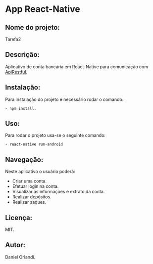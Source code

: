 # App React-Native

## Nome do projeto:
Tarefa2

## Descrição: 
Aplicativo de conta bancária em React-Native para comunicação com [ApiRestful](https://github.com/DanielODev/Tarefa1).

## Instalação:
Para instalação do projeto é necessário rodar o comando:
```
- npm install.
```
## Uso:
Para rodar o projeto usa-se o seguinte comando:
```
- react-native run-android
```
## Navegação:
Neste aplicativo o usuário poderá:
* Criar uma conta.
* Efetuar login na conta.
* Visualizar as informações e extrato da conta.
* Realizar depósitos.
* Realizar saques.

## Licença:
MIT.

## Autor:
Daniel Orlandi.
